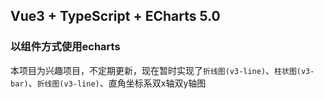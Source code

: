 ## Vue3 + TypeScript + ECharts 5.0
### 以组件方式使用echarts

本项目为兴趣项目，不定期更新，现在暂时实现了`折线图(v3-line)`、`柱状图(v3-bar)`、`折线图(v3-line)`、直角坐标系双x轴双y轴图
